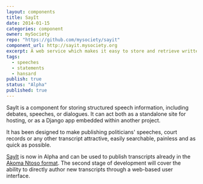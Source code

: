 ```yaml
---
layout: components
title: SayIt
date: 2014-01-15
categories: component
owner: mySociety
repo: "https://github.com/mysociety/sayit"
component_url: http://sayit.mysociety.org
excerpt: A web service which makes it easy to store and retrieve written transcripts and written statements made by politicians and other public figures.
tags: 
  - speeches
  - statements
  - hansard
publish: true
status: "Alpha"
published: true
---
```


SayIt is a component for storing structured speech information, including debates, speeches, or dialogues. It can act both as a standalone site for hosting, or as a Django app embedded within another project. 

It has been designed to make publishing politicians' speeches, court records or any other transcript attractive, easily searchable, painless and as quick as possible. 

[SayIt](http://sayit.mysociety.org) is now in Alpha and can be used to publish transcripts already in the [Akoma Ntoso format](http://sayit.mysociety.org/about/akoma-ntoso). The second stage of development will cover the ability to directly author new transcripts through a web-based user interface. 
